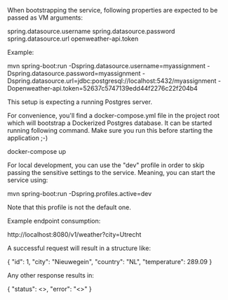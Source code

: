 When bootstrapping the service, following properties are expected to be passed as VM arguments:

spring.datasource.username
spring.datasource.password
spring.datasource.url
openweather-api.token

Example:

mvn spring-boot:run 
    -Dspring.datasource.username=myassignment 
    -Dspring.datasource.password=myassignment 
    -Dspring.datasource.url=jdbc:postgresql://localhost:5432/myassignment 
    -Dopenweather-api.token=52637c5747139edd44f2276c22f204b4

This setup is expecting a running Postgres server.

For convenience, you'll find a docker-compose.yml file in the project root which will bootstrap a Dockerized Postgres database.
It can be started running following command. Make sure you run this before starting the application ;-)

docker-compose up

For local development, you can use the "dev" profile in order to skip passing the sensitive settings to the service.
Meaning, you can start the service using:

mvn spring-boot:run -Dspring.profiles.active=dev

Note that this profile is not the default one.

Example endpoint consumption:

http://localhost:8080/v1/weather?city=Utrecht

A successful request will result in a structure like:

{
    "id": 1,
    "city": "Nieuwegein",
    "country": "NL",
    "temperature": 289.09
}

Any other response results in:

{
    "status": <<Some response code>>,
    "error": "<<Some reasone message>>"
}




